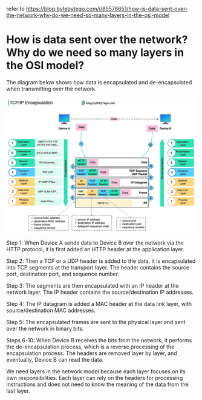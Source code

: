 refer to https://blog.bytebytego.com/i/85578651/how-is-data-sent-over-the-network-why-do-we-need-so-many-layers-in-the-osi-model

# How is data sent over the network? Why do we need so many layers in the OSI model?

The diagram below shows how data is encapsulated and de-encapsulated when transmitting over the network.

![009-1](images/009-1.webp)

Step 1: 
When Device A sends data to Device B over the network via the HTTP protocol, 
it is first added an HTTP header at the application layer.

Step 2: 
Then a TCP or a UDP header is added to the data. 
It is encapsulated into TCP segments at the transport layer. 
The header contains the source port, destination port, and sequence number.

Step 3: 
The segments are then encapsulated with an IP header at the network layer. 
The IP header contains the source/destination IP addresses.

Step 4: 
The IP datagram is added a MAC header at the data link layer, 
with source/destination MAC addresses.

Step 5: 
The encapsulated frames are sent to the physical layer and sent over the network in binary bits.

Steps 6-10: When Device B receives the bits from the network, 
it performs the de-encapsulation process, 
which is a reverse processing of the encapsulation process. 
The headers are removed layer by layer, and eventually, Device B can read the data.

We need layers in the network model because each layer focuses on its own responsibilities. 
Each layer can rely on the headers for processing instructions 
and does not need to know the meaning of the data from the last layer.


